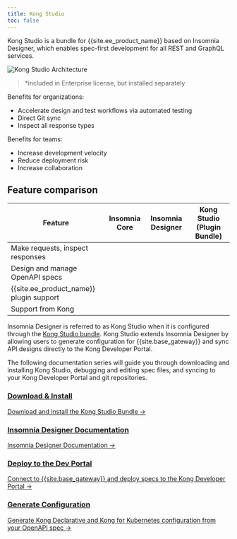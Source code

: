 ```yaml
---
title: Kong Studio
toc: false
---
```

Kong Studio is a bundle for {{site.ee_product_name}} based on Insomnia Designer,
which enables spec-first development for all REST and GraphQL services.

![Kong Studio Architecture](/assets/images/docs/studio/studio-insomnia-architecture.png)
> &#42;included in Enterprise license, but installed separately

Benefits for organizations:
* Accelerate design and test workflows via automated testing
* Direct Git sync
* Inspect all response types

Benefits for teams:
* Increase development velocity
* Reduce deployment risk
* Increase collaboration

## Feature comparison

| Feature | Insomnia Core | Insomnia Designer | Kong Studio (Plugin Bundle)|
|---------|---------------|-------------------|----------------------------|
| Make requests, inspect responses | <i class="fa fa-check"></i> | <i class="fa fa-check"></i> | <i class="fa fa-check"></i> |
| Design and manage OpenAPI specs | <i class="fa fa-times"></i> | <i class="fa fa-check"></i> | <i class="fa fa-check"></i> |
| {{site.ee_product_name}} plugin support | <i class="fa fa-times"></i> |  <i class="fa fa-times"></i> | <i class="fa fa-check"></i> |
| Support from Kong | <i class="fa fa-times"></i> | <i class="fa fa-times"></i> | <i class="fa fa-check"></i> |

Insomnia Designer is referred to as Kong Studio when it is configured through the
[Kong Studio bundle](https://insomnia.rest/plugins/insomnia-plugin-kong-bundle).
Kong Studio extends Insomnia Designer by allowing users to generate configuration
for {{site.base_gateway}} and sync API designs directly to the Kong Developer Portal.

The following documentation series will guide you through downloading and installing
Kong Studio, debugging and editing spec files, and syncing to your
Kong Developer Portal and git repositories.

<div class="docs-grid">

  <div class="docs-grid-block">
    <h3>
        <a href="/enterprise/{{page.kong_version}}/studio/download-install">Download & Install</a>
    </h3>
    <p></p>
    <a href="/enterprise/{{page.kong_version}}/studio/download-install">
        Download and install the Kong Studio Bundle &rarr;
    </a>
  </div>

  <div class="docs-grid-block">
    <h3>
        <a href="https://support.insomnia.rest/article/94-introduction">Insomnia Designer Documentation</a>
    </h3>
    <p></p>
    <a href="https://support.insomnia.rest/article/94-introduction">
        Insomnia Designer Documentation &rarr;
    </a>
  </div>

  <div class="docs-grid-block">
    <h3>
        <a href="/enterprise/{{page.kong_version}}/studio/deploy-to-dev-portal">Deploy to the Dev Portal</a>
    </h3>
    <p></p>
    <a href="/enterprise/{{page.kong_version}}/studio/deploy-to-dev-portal">
        Connect to {{site.base_gateway}} and deploy specs to the Kong Developer Portal &rarr;
    </a>
  </div>

  <div class="docs-grid-block">
    <h3>
        <a href="/enterprise/{{page.kong_version}}/studio/dec-conf-studio">Generate Configuration</a>
    </h3>
    <p></p>
    <a href="/enterprise/{{page.kong_version}}/studio/dec-conf-studio">
        Generate Kong Declarative and Kong for Kubernetes configuration from your OpenAPI spec &rarr;
    </a>
  </div>

</div>
